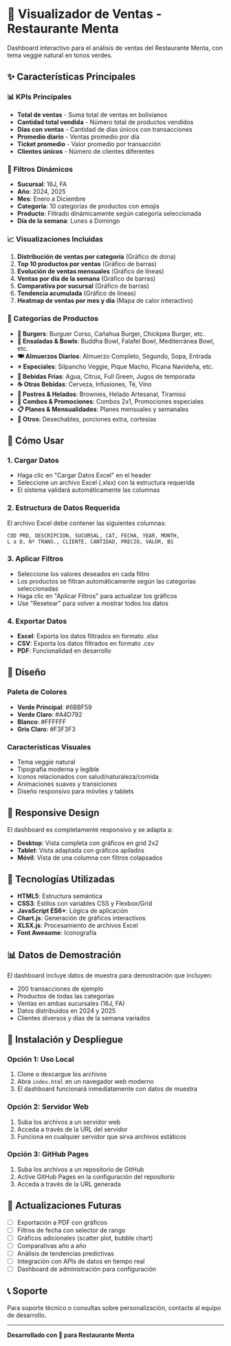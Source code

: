 # 🌿 Visualizador de Ventas - Restaurante Menta

Dashboard interactivo para el análisis de ventas del Restaurante Menta, con tema veggie natural en tonos verdes.

## ✨ Características Principales

### 📊 KPIs Principales
- **Total de ventas** - Suma total de ventas en bolivianos
- **Cantidad total vendida** - Número total de productos vendidos
- **Días con ventas** - Cantidad de días únicos con transacciones
- **Promedio diario** - Ventas promedio por día
- **Ticket promedio** - Valor promedio por transacción
- **Clientes únicos** - Número de clientes diferentes

### 🎯 Filtros Dinámicos
- **Sucursal**: 16J, FA
- **Año**: 2024, 2025
- **Mes**: Enero a Diciembre
- **Categoría**: 10 categorías de productos con emojis
- **Producto**: Filtrado dinámicamente según categoría seleccionada
- **Día de la semana**: Lunes a Domingo

### 📈 Visualizaciones Incluidas

1. **Distribución de ventas por categoría** (Gráfico de dona)
2. **Top 10 productos por ventas** (Gráfico de barras)
3. **Evolución de ventas mensuales** (Gráfico de líneas)
4. **Ventas por día de la semana** (Gráfico de barras)
5. **Comparativa por sucursal** (Gráfico de barras)
6. **Tendencia acumulada** (Gráfico de líneas)
7. **Heatmap de ventas por mes y día** (Mapa de calor interactivo)

### 🍔 Categorías de Productos

- **🍔 Burgers**: Burguer Corso, Cañahua Burger, Chickpea Burger, etc.
- **🥗 Ensaladas & Bowls**: Buddha Bowl, Falafel Bowl, Mediterránea Bowl, etc.
- **🍽️ Almuerzos Diarios**: Almuerzo Completo, Segundo, Sopa, Entrada
- **⭐ Especiales**: Silpancho Veggie, Pique Macho, Picana Navideña, etc.
- **🥤 Bebidas Frías**: Agua, Citrus, Full Green, Jugos de temporada
- **☕ Otras Bebidas**: Cerveza, Infusiones, Té, Vino
- **🍨 Postres & Helados**: Brownies, Helado Artesanal, Tiramisú
- **🎯 Combos & Promociones**: Combos 2x1, Promociones especiales
- **📋 Planes & Mensualidades**: Planes mensuales y semanales
- **🔧 Otros**: Desechables, porciones extra, cortesías

## 🚀 Cómo Usar

### 1. Cargar Datos
- Haga clic en "Cargar Datos Excel" en el header
- Seleccione un archivo Excel (.xlsx) con la estructura requerida
- El sistema validará automáticamente las columnas

### 2. Estructura de Datos Requerida
El archivo Excel debe contener las siguientes columnas:
```
COD PRD, DESCRIPCION, SUCURSAL, CAT, FECHA, YEAR, MONTH, 
L a D, Nº TRANS., CLIENTE, CANTIDAD, PRECIO, VALOR, BS
```

### 3. Aplicar Filtros
- Seleccione los valores deseados en cada filtro
- Los productos se filtran automáticamente según las categorías seleccionadas
- Haga clic en "Aplicar Filtros" para actualizar los gráficos
- Use "Resetear" para volver a mostrar todos los datos

### 4. Exportar Datos
- **Excel**: Exporta los datos filtrados en formato .xlsx
- **CSV**: Exporta los datos filtrados en formato .csv
- **PDF**: Funcionalidad en desarrollo

## 🎨 Diseño

### Paleta de Colores
- **Verde Principal**: #6BBF59
- **Verde Claro**: #A4D792
- **Blanco**: #FFFFFF
- **Gris Claro**: #F3F3F3

### Características Visuales
- Tema veggie natural
- Tipografía moderna y legible
- Iconos relacionados con salud/naturaleza/comida
- Animaciones suaves y transiciones
- Diseño responsivo para móviles y tablets

## 📱 Responsive Design

El dashboard es completamente responsivo y se adapta a:
- **Desktop**: Vista completa con gráficos en grid 2x2
- **Tablet**: Vista adaptada con gráficos apilados
- **Móvil**: Vista de una columna con filtros colapsados

## 🔧 Tecnologías Utilizadas

- **HTML5**: Estructura semántica
- **CSS3**: Estilos con variables CSS y Flexbox/Grid
- **JavaScript ES6+**: Lógica de aplicación
- **Chart.js**: Generación de gráficos interactivos
- **XLSX.js**: Procesamiento de archivos Excel
- **Font Awesome**: Iconografía

## 📊 Datos de Demostración

El dashboard incluye datos de muestra para demostración que incluyen:
- 200 transacciones de ejemplo
- Productos de todas las categorías
- Ventas en ambas sucursales (16J, FA)
- Datos distribuidos en 2024 y 2025
- Clientes diversos y días de la semana variados

## 🚀 Instalación y Despliegue

### Opción 1: Uso Local
1. Clone o descargue los archivos
2. Abra `index.html` en un navegador web moderno
3. El dashboard funcionará inmediatamente con datos de muestra

### Opción 2: Servidor Web
1. Suba los archivos a un servidor web
2. Acceda a través de la URL del servidor
3. Funciona en cualquier servidor que sirva archivos estáticos

### Opción 3: GitHub Pages
1. Suba los archivos a un repositorio de GitHub
2. Active GitHub Pages en la configuración del repositorio
3. Acceda a través de la URL generada

## 🔄 Actualizaciones Futuras

- [ ] Exportación a PDF con gráficos
- [ ] Filtros de fecha con selector de rango
- [ ] Gráficos adicionales (scatter plot, bubble chart)
- [ ] Comparativas año a año
- [ ] Análisis de tendencias predictivas
- [ ] Integración con APIs de datos en tiempo real
- [ ] Dashboard de administración para configuración

## 📞 Soporte

Para soporte técnico o consultas sobre personalización, contacte al equipo de desarrollo.

---

**Desarrollado con 💚 para Restaurante Menta**